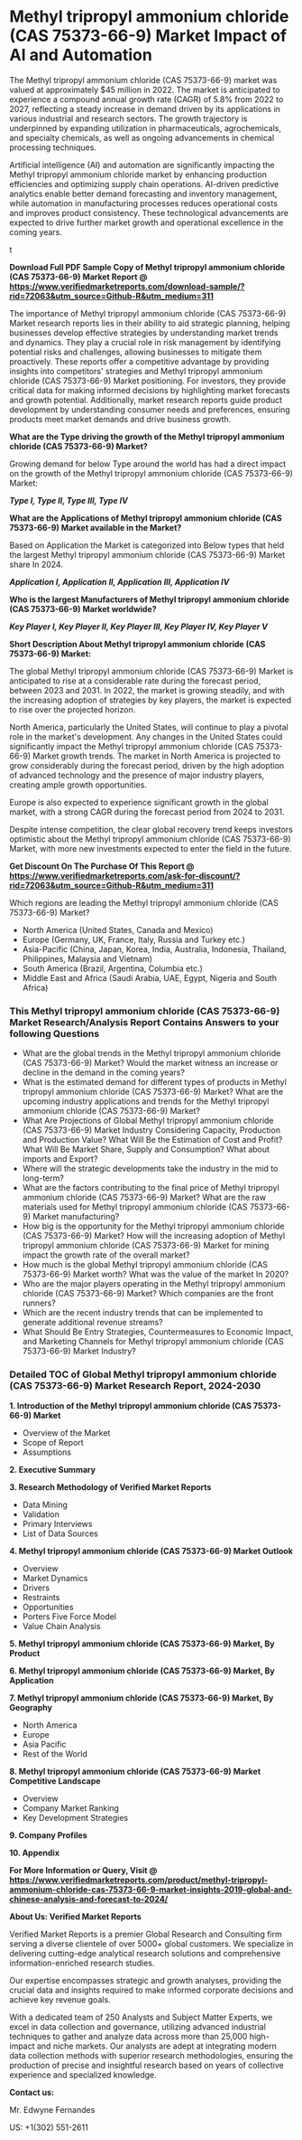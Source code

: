 <meta name="title" content="Global Methyl tripropyl ammonium chloride (CAS 75373-66-9) Market Impact of AI and Automation"><meta name="description" content="The Methyl tripropyl ammonium chloride (CAS 75373-66-9) market was valued at approximately $45 million in 2022. The market is anticipated to experience a compound annu"><meta name="title" content="Methyl tripropyl ammonium chloride (CAS 75373-66-9) Market Size, Share, Scope, Trends, Growth, Opportunities, Analysis, Forecast"><h1>Methyl tripropyl ammonium chloride (CAS 75373-66-9) Market Impact of AI and Automation</h1><p>The Methyl tripropyl ammonium chloride (CAS 75373-66-9) market was valued at approximately $45 million in 2022. The market is anticipated to experience a compound annual growth rate (CAGR) of 5.8% from 2022 to 2027, reflecting a steady increase in demand driven by its applications in various industrial and research sectors. The growth trajectory is underpinned by expanding utilization in pharmaceuticals, agrochemicals, and specialty chemicals, as well as ongoing advancements in chemical processing techniques.</p><p>Artificial intelligence (AI) and automation are significantly impacting the Methyl tripropyl ammonium chloride market by enhancing production efficiencies and optimizing supply chain operations. AI-driven predictive analytics enable better demand forecasting and inventory management, while automation in manufacturing processes reduces operational costs and improves product consistency. These technological advancements are expected to drive further market growth and operational excellence in the coming years.</p>t</p><p id="" class=""><strong>Download Full PDF Sample Copy of Methyl tripropyl ammonium chloride (CAS 75373-66-9) Market Report @ <a href="https://www.verifiedmarketreports.com/download-sample/?rid=72063&utm_source=Github-R&utm_medium=311" target="_blank">https://www.verifiedmarketreports.com/download-sample/?rid=72063&utm_source=Github-R&utm_medium=311</a></strong></p><p>The importance of&nbsp;Methyl tripropyl ammonium chloride (CAS 75373-66-9) Market research reports lies in their ability to aid strategic planning, helping businesses develop effective strategies by understanding market trends and dynamics. They play a crucial role in risk management by identifying potential risks and challenges, allowing businesses to mitigate them proactively. These reports offer a competitive advantage by providing insights into competitors' strategies and Methyl tripropyl ammonium chloride (CAS 75373-66-9) Market positioning. For investors, they provide critical data for making informed decisions by highlighting market forecasts and growth potential. Additionally, market research reports guide product development by understanding consumer needs and preferences, ensuring products meet market demands and drive business growth.</p><p><strong>What are the&nbsp;Type driving the growth of the Methyl tripropyl ammonium chloride (CAS 75373-66-9) Market?</strong></p><p id="" class="">Growing demand for below Type around the world has had a direct impact on the growth of the Methyl tripropyl ammonium chloride (CAS 75373-66-9) Market:</p><em><strong>Type I, Type II, Type III, Type IV</strong></em></p><strong>What are the&nbsp;Applications&nbsp;of Methyl tripropyl ammonium chloride (CAS 75373-66-9) Market available in the Market?</strong></p><p id="" class="">Based on Application the Market is categorized into Below types that held the largest Methyl tripropyl ammonium chloride (CAS 75373-66-9) Market share In 2024.</p><em><strong>Application I, Application II, Application III, Application IV</strong></em></p><strong>Who is the largest Manufacturers of Methyl tripropyl ammonium chloride (CAS 75373-66-9) Market worldwide?</strong></p><p><em><strong>Key Player I, Key Player II, Key Player III, Key Player IV, Key Player V</strong></em></p><p id="" class=""><strong>Short Description About Methyl tripropyl ammonium chloride (CAS 75373-66-9) Market:</strong></p><p>The global Methyl tripropyl ammonium chloride (CAS 75373-66-9) Market is anticipated to rise at a considerable rate during the forecast period, between 2023 and 2031. In 2022, the market is growing steadily, and with the increasing adoption of strategies by key players, the market is expected to rise over the projected horizon.</p><p>North America, particularly the United States, will continue to play a pivotal role in the market's development. Any changes in the United States could significantly impact the Methyl tripropyl ammonium chloride (CAS 75373-66-9) Market growth trends. The market in North America is projected to grow considerably during the forecast period, driven by the high adoption of advanced technology and the presence of major industry players, creating ample growth opportunities.</p><p>Europe is also expected to experience significant growth in the global market, with a strong CAGR during the forecast period from 2024 to 2031.</p><p>Despite intense competition, the clear global recovery trend keeps investors optimistic about the Methyl tripropyl ammonium chloride (CAS 75373-66-9) Market, with more new investments expected to enter the field in the future.</p><p id="" class=""><strong>Get Discount On The Purchase Of This Report @ <a href="https://www.verifiedmarketreports.com/ask-for-discount/?rid=72063&utm_source=Github-R&utm_medium=311" target="_blank">https://www.verifiedmarketreports.com/ask-for-discount/?rid=72063&utm_source=Github-R&utm_medium=311</a></strong></p>Which regions are leading the Methyl tripropyl ammonium chloride (CAS 75373-66-9) Market?</p><ul><li>North America (United States, Canada and Mexico)</li><li>Europe (Germany, UK, France, Italy, Russia and Turkey etc.)</li><li>Asia-Pacific (China, Japan, Korea, India, Australia, Indonesia, Thailand, Philippines, Malaysia and Vietnam)</li><li>South America (Brazil, Argentina, Columbia etc.)</li><li>Middle East and Africa (Saudi Arabia, UAE, Egypt, Nigeria and South Africa)</li></ul><h3 id="" class="">This Methyl tripropyl ammonium chloride (CAS 75373-66-9) Market Research/Analysis Report Contains Answers to your following Questions</h3><ul><li>What are the global trends in the Methyl tripropyl ammonium chloride (CAS 75373-66-9) Market? Would the market witness an increase or decline in the demand in the coming years?</li><li>What is the estimated demand for different types of products in Methyl tripropyl ammonium chloride (CAS 75373-66-9) Market? What are the upcoming industry applications and trends for the Methyl tripropyl ammonium chloride (CAS 75373-66-9) Market?</li><li>What Are Projections of Global Methyl tripropyl ammonium chloride (CAS 75373-66-9) Market Industry Considering Capacity, Production and Production Value? What Will Be the Estimation of Cost and Profit? What Will Be Market Share, Supply and Consumption? What about imports and Export?</li><li>Where will the strategic developments take the industry in the mid to long-term?</li><li>What are the factors contributing to the final price of Methyl tripropyl ammonium chloride (CAS 75373-66-9) Market? What are the raw materials used for Methyl tripropyl ammonium chloride (CAS 75373-66-9) Market manufacturing?</li><li>How big is the opportunity for the Methyl tripropyl ammonium chloride (CAS 75373-66-9) Market? How will the increasing adoption of Methyl tripropyl ammonium chloride (CAS 75373-66-9) Market for mining impact the growth rate of the overall market?</li><li>How much is the global Methyl tripropyl ammonium chloride (CAS 75373-66-9) Market worth? What was the value of the market In 2020?</li><li>Who are the major players operating in the Methyl tripropyl ammonium chloride (CAS 75373-66-9) Market? Which companies are the front runners?</li><li>Which are the recent industry trends that can be implemented to generate additional revenue streams?</li><li>What Should Be Entry Strategies, Countermeasures to Economic Impact, and Marketing Channels for Methyl tripropyl ammonium chloride (CAS 75373-66-9) Market Industry?</li></ul><h3 id="" class="">Detailed TOC of Global Methyl tripropyl ammonium chloride (CAS 75373-66-9) Market Research Report, 2024-2030</h3><p id="" class=""><strong>1. Introduction of the Methyl tripropyl ammonium chloride (CAS 75373-66-9) Market</strong></p><ul><li>Overview of the Market</li><li>Scope of Report</li><li>Assumptions</li></ul><p id="" class=""><strong>2. Executive Summary</strong></p><p id="" class=""><strong>3. Research Methodology of Verified Market Reports</strong></p><ul><li>Data Mining</li><li>Validation</li><li>Primary Interviews</li><li>List of Data Sources</li></ul><p id="" class=""><strong>4. Methyl tripropyl ammonium chloride (CAS 75373-66-9) Market Outlook</strong></p><ul><li>Overview</li><li>Market Dynamics</li><li>Drivers</li><li>Restraints</li><li>Opportunities</li><li>Porters Five Force Model</li><li>Value Chain Analysis</li></ul><p id="" class=""><strong>5. Methyl tripropyl ammonium chloride (CAS 75373-66-9) Market, By Product</strong></p><p id="" class=""><strong>6. Methyl tripropyl ammonium chloride (CAS 75373-66-9) Market, By Application</strong></p><p id="" class=""><strong>7. Methyl tripropyl ammonium chloride (CAS 75373-66-9) Market, By Geography</strong></p><ul><li>North America</li><li>Europe</li><li>Asia Pacific</li><li>Rest of the World</li></ul><p id="" class=""><strong>8. Methyl tripropyl ammonium chloride (CAS 75373-66-9) Market Competitive Landscape</strong></p><ul><li>Overview</li><li>Company Market Ranking</li><li>Key Development Strategies</li></ul><p id="" class=""><strong>9. Company Profiles</strong></p><p id="" class=""><strong>10. Appendix</strong></p><p id="" class=""><strong>For More Information or Query, Visit @ <a href="https://www.verifiedmarketreports.com/product/methyl-tripropyl-ammonium-chloride-cas-75373-66-9-market-insights-2019-global-and-chinese-analysis-and-forecast-to-2024/" target="_blank">https://www.verifiedmarketreports.com/product/methyl-tripropyl-ammonium-chloride-cas-75373-66-9-market-insights-2019-global-and-chinese-analysis-and-forecast-to-2024/</a></strong></p><p id="" class=""><strong>About Us: Verified Market Reports</strong></p><p id="" class="">Verified Market Reports is a premier Global Research and Consulting firm serving a diverse clientele of over 5000+ global customers. We specialize in delivering cutting-edge analytical research solutions and comprehensive information-enriched research studies.</p><p id="" class="">Our expertise encompasses strategic and growth analyses, providing the crucial data and insights required to make informed corporate decisions and achieve key revenue goals.</p><p id="" class="">With a dedicated team of 250 Analysts and Subject Matter Experts, we excel in data collection and governance, utilizing advanced industrial techniques to gather and analyze data across more than 25,000 high-impact and niche markets. Our analysts are adept at integrating modern data collection methods with superior research methodologies, ensuring the production of precise and insightful research based on years of collective experience and specialized knowledge.</p><p id="" class=""><strong>Contact us:</strong></p><p id="" class="">Mr. Edwyne Fernandes</p><p id="" class="">US: +1(302) 551-2611</p>